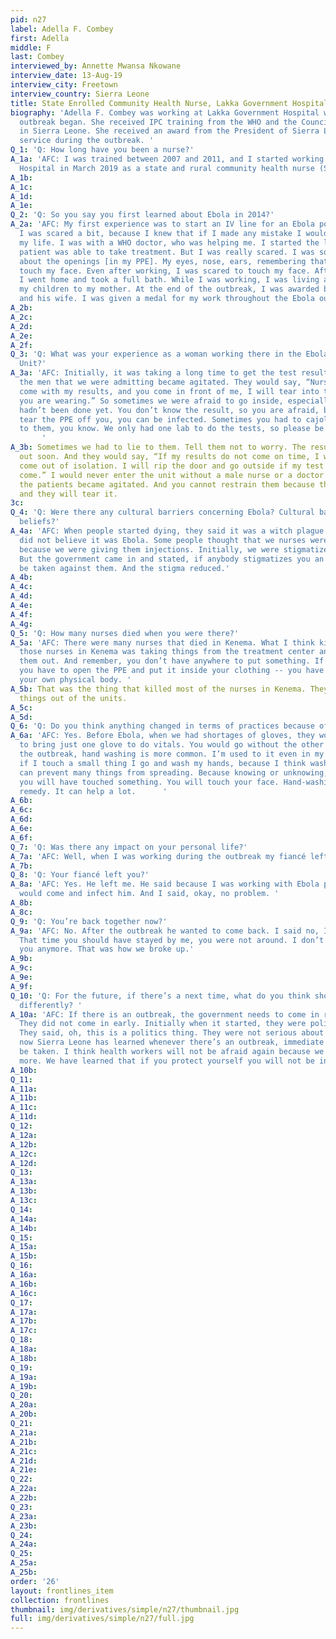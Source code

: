 ```yaml
---
pid: n27
label: Adella F. Combey
first: Adella
middle: F
last: Combey
interviewed_by: Annette Mwansa Nkowane
interview_date: 13-Aug-19
interview_city: Freetown
interview_country: Sierra Leone
title: State Enrolled Community Health Nurse, Lakka Government Hospital
biography: 'Adella F. Combey was working at Lakka Government Hospital when the Ebola
  outbreak began. She received IPC training from the WHO and the Council of Churches
  in Sierra Leone. She received an award from the President of Sierra Leone for her
  service during the outbreak. '
Q_1: 'Q: How long have you been a nurse?'
A_1a: 'AFC: I was trained between 2007 and 2011, and I started working at Lakka Government
  Hospital in March 2019 as a state and rural community health nurse (SECH).'
A_1b: 
A_1c: 
A_1d: 
A_1e: 
Q_2: 'Q: So you say you first learned about Ebola in 2014?'
A_2a: 'AFC: My first experience was to start an IV line for an Ebola positive patient.
  I was scared a bit, because I knew that if I made any mistake I would be risking
  my life. I was with a WHO doctor, who was helping me. I started the line, and the
  patient was able to take treatment. But I was really scared. I was so conscious
  about the openings [in my PPE]. My eyes, nose, ears, remembering that I should not
  touch my face. Even after working, I was scared to touch my face. After working,
  I went home and took a full bath. While I was working, I was living alone.  I took
  my children to my mother. At the end of the outbreak, I was awarded by His Excellency
  and his wife. I was given a medal for my work throughout the Ebola outbreak.'
A_2b: 
A_2c: 
A_2d: 
A_2e: 
A_2f: 
Q_3: 'Q: What was your experience as a woman working there in the Ebola Treatment
  Unit?'
A_3a: 'AFC: Initially, it was taking a long time to get the test results. Some of
  the men that we were admitting became agitated. They would say, “Nurse, if you don’t
  come with my results, and you come in front of me, I will tear into the PPE that
  you are wearing.” So sometimes we were afraid to go inside, especially if the test
  hadn’t been done yet. You don’t know the result, so you are afraid, because if they
  tear the PPE off you, you can be infected. Sometimes you had to cajole them, talk
  to them, you know. We only had one lab to do the tests, so please be patient.  
       '
A_3b: Sometimes we had to lie to them. Tell them not to worry. The results will be
  out soon. And they would say, “If my results do not come on time, I will go. I will
  come out of isolation. I will rip the door and go outside if my test results don’t
  come.” I would never enter the unit without a male nurse or a doctor because sometimes
  the patients became agitated. And you cannot restrain them because the PPE is light
  and they will tear it. 
3c: 
Q_4: 'Q: Were there any cultural barriers concerning Ebola? Cultural barriers, traditions,
  beliefs?'
A_4a: 'AFC: When people started dying, they said it was a witch plague. The community
  did not believe it was Ebola. Some people thought that we nurses were causing it,
  because we were giving them injections. Initially, we were stigmatized by people.
  But the government came in and stated, if anybody stigmatizes you an action will
  be taken against them. And the stigma reduced.'
A_4b: 
A_4c: 
A_4d: 
A_4e: 
A_4f: 
A_4g: 
Q_5: 'Q: How many nurses died when you were there?'
A_5a: 'AFC: There were many nurses that died in Kenema. What I think killed most of
  those nurses in Kenema was taking things from the treatment center and bringing
  them out. And remember, you don’t have anywhere to put something. If you take something,
  you have to open the PPE and put it inside your clothing -- you have contact with
  your own physical body. '
A_5b: That was the thing that killed most of the nurses in Kenema. They were bringing
  things out of the units. 
A_5c: 
A_5d: 
Q_6: 'Q: Do you think anything changed in terms of practices because of Ebola?'
A_6a: 'AFC: Yes. Before Ebola, when we had shortages of gloves, they would tell you
  to bring just one glove to do vitals. You would go without the other one. Since
  the outbreak, hand washing is more common. I’m used to it even in my house, even
  if I touch a small thing I go and wash my hands, because I think washing your hands
  can prevent many things from spreading. Because knowing or unknowing, unconscious,
  you will have touched something. You will touch your face. Hand-washing is the best
  remedy. It can help a lot.      '
A_6b: 
A_6c: 
A_6d: 
A_6e: 
A_6f: 
Q_7: 'Q: Was there any impact on your personal life?'
A_7a: 'AFC: Well, when I was working during the outbreak my fiancé left me.'
A_7b: 
Q_8: 'Q: Your fiancé left you?'
A_8a: 'AFC: Yes. He left me. He said because I was working with Ebola patients, I
  would come and infect him. And I said, okay, no problem. '
A_8b: 
A_8c: 
Q_9: 'Q: You’re back together now?'
A_9a: 'AFC: No. After the outbreak he wanted to come back. I said no, I am not interested.
  That time you should have stayed by me, you were not around. I don’t think I need
  you anymore. That was how we broke up.'
A_9b: 
A_9c: 
A_9e: 
A_9f: 
Q_10: 'Q: For the future, if there’s a next time, what do you think should be done
  differently? '
A_10a: 'AFC: If there is an outbreak, the government needs to come in right away.
  They did not come in early. Initially when it started, they were politicizing it.
  They said, oh, this is a politics thing. They were not serious about it. But I think
  now Sierra Leone has learned whenever there’s an outbreak, immediate action must
  be taken. I think health workers will not be afraid again because we have learned
  more. We have learned that if you protect yourself you will not be infected. '
A_10b: 
Q_11: 
A_11a: 
A_11b: 
A_11c: 
A_11d: 
Q_12: 
A_12a: 
A_12b: 
A_12c: 
A_12d: 
Q_13: 
A_13a: 
A_13b: 
A_13c: 
Q_14: 
A_14a: 
A_14b: 
Q_15: 
A_15a: 
A_15b: 
Q_16: 
A_16a: 
A_16b: 
A_16c: 
Q_17: 
A_17a: 
A_17b: 
A_17c: 
Q_18: 
A_18a: 
A_18b: 
Q_19: 
A_19a: 
A_19b: 
Q_20: 
A_20a: 
A_20b: 
Q_21: 
A_21a: 
A_21b: 
A_21c: 
A_21d: 
A_21e: 
Q_22: 
A_22a: 
A_22b: 
Q_23: 
A_23a: 
A_23b: 
Q_24: 
A_24a: 
Q_25: 
A_25a: 
A_25b: 
order: '26'
layout: frontlines_item
collection: frontlines
thumbnail: img/derivatives/simple/n27/thumbnail.jpg
full: img/derivatives/simple/n27/full.jpg
---
```

